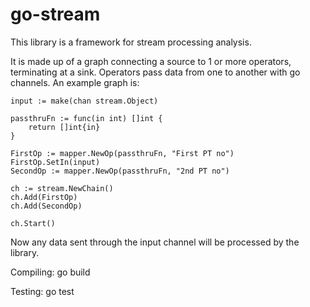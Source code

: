 go-stream
=========

This library is a framework for stream processing analysis.

It is made up of a graph connecting a source to 1 or more operators, terminating at a sink. 
Operators pass data from one to another with go channels. An example graph is:

	input := make(chan stream.Object)

	passthruFn := func(in int) []int {
		return []int{in}
	}

	FirstOp := mapper.NewOp(passthruFn, "First PT no")
	FirstOp.SetIn(input)
	SecondOp := mapper.NewOp(passthruFn, "2nd PT no")

	ch := stream.NewChain()
	ch.Add(FirstOp)
	ch.Add(SecondOp)
	
	ch.Start()

Now any data sent through the input channel will be processed by the library.

Compiling:
	go build
	
Testing:
	go test

